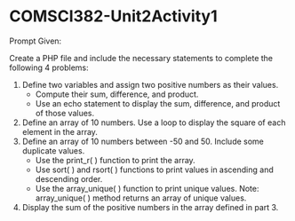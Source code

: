 # COMSCI382-Unit2Activity1
Prompt Given:

Create a PHP file and include the necessary statements to complete the following 4 problems:
1. Define two variables and assign two positive numbers as their values.
   - Compute their sum, difference, and product.
   - Use an echo statement to display the sum, difference, and product of those values.
2. Define an array of 10 numbers.  Use a loop to display the square of each element in the array.
3. Define an array of 10 numbers between -50 and 50. Include some duplicate values.
   - Use the print_r( ) function to print the array.
   - Use sort( ) and rsort( ) functions to print values in ascending and descending order.
   - Use the array_unique( ) function to print unique values. Note: array_unique( ) method returns an array of unique values.
4. Display the sum of the positive numbers in the array defined in part 3.
